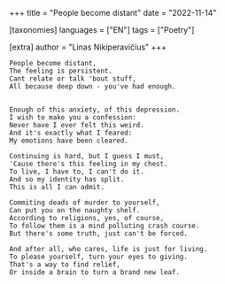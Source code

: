 +++
title = "People become distant"
date = "2022-11-14"

[taxonomies]
languages = ["EN"]
tags = ["Poetry"]

[extra]
author = "Linas Nikiperavičius"
+++
```
People become distant,
The feeling is persistent.
Cant relate or talk 'bout stuff,
All because deep down - you've had enough.
```
<!-- more -->
```

Enough of this anxiety, of this depression.
I wish to make you a confession:
Never have I ever felt this weird.
And it's exactly what I feared:
My emotions have been cleared.

Continuing is hard, but I guess I must,
'Cause there's this feeling in my chest.
To live, I have to, I can't do it.
And so my identity has split.
This is all I can admit.

Commiting deads of murder to yourself,
Can put you on the naughty shelf.
According to religions, yes, of course,
To follow them is a mind polluting crash course.
But there's some truth, just can't be forced.

And after all, who cares, life is just for living.
To please yourself, turn your eyes to giving.
That's a way to find relief,
Or inside a brain to turn a brand new leaf.
```
